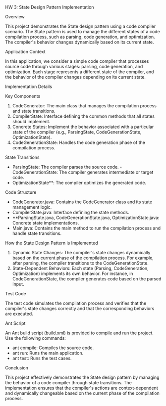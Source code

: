 HW 3: State Design Pattern Implementation

Overview

This project demonstrates the State design pattern using a code compiler scenario. The State pattern is used to manage the different states of a code compilation process, such as parsing, code generation, and optimization. The compiler's behavior changes dynamically based on its current state.

Application Context

In this application, we consider a simple code compiler that processes source code through various stages: parsing, code generation, and optimization. Each stage represents a different state of the compiler, and the behavior of the compiler changes depending on its current state.

Implementation Details

Key Components

1. CodeGenerator: The main class that manages the compilation process and state transitions.
2. CompilerState: Interface defining the common methods that all states should implement.
3. Concrete States: Implement the behavior associated with a particular state of the compiler (e.g., ParsingState, CodeGenerationState, OptimizationState).
4. CodeGenerationState: Handles the code generation phase of the compilation process.

State Transitions

- ParsingState: The compiler parses the source code.
-CodeGenerationState: The compiler generates intermediate or target code.
- OptimizationState**: The compiler optimizes the generated code.

Code Structure

- CodeGenerator.java: Contains the CodeGenerator class and its state management logic.
- CompilerState.java: Interface defining the state methods.
- **ParsingState.java, CodeGenerationState.java, OptimizationState.java: Concrete state implementations.
- Main.java: Contains the main method to run the compilation process and handle state transitions.

How the State Design Pattern is Implemented

1. Dynamic State Changes: The compiler's state changes dynamically based on the current phase of the compilation process. For example, after parsing, the compiler transitions to the CodeGenerationState.
2. State-Dependent Behaviors: Each state (Parsing, CodeGeneration, Optimization) implements its own behavior. For instance, in CodeGenerationState, the compiler generates code based on the parsed input.

Test Code

The test code simulates the compilation process and verifies that the compiler's state changes correctly and that the corresponding behaviors are executed.

Ant Script

An Ant build script (build.xml) is provided to compile and run the project. Use the following commands:

- ant compile: Compiles the source code.
- ant run: Runs the main application.
- ant test: Runs the test cases.

Conclusion

This project effectively demonstrates the State design pattern by managing the behavior of a code compiler through state transitions. The implementation ensures that the compiler's actions are context-dependent and dynamically changeable based on the current phase of the compilation process.